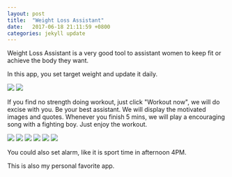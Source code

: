 ```yaml
---
layout: post
title:  "Weight Loss Assistant"
date:   2017-06-18 21:11:59 +0800
categories: jekyll update
---
```

Weight Loss Assistant is a very good tool to assistant women to keep fit or achieve the body they want.

In this app, you set target weight and update it daily.

![](https://raw.githubusercontent.com/sunnyjoe/sunny-app.github.io/master/assets/images/weight08.png)
![](https://raw.githubusercontent.com/sunnyjoe/sunny-app.github.io/master/assets/images/weight07.png)

If you find no strength doing workout, just click "Workout now", we will do excise with you. Be your best assistant. We will display the motivated images and quotes. Whenever you finish 5 mins, we will play a encouraging song with a fighting boy. Just enjoy the workout.

![](https://raw.githubusercontent.com/sunnyjoe/sunny-app.github.io/master/assets/images/weight01.png)
![](https://raw.githubusercontent.com/sunnyjoe/sunny-app.github.io/master/assets/images/weight02.png)
![](https://raw.githubusercontent.com/sunnyjoe/sunny-app.github.io/master/assets/images/weight03.png)
![](https://raw.githubusercontent.com/sunnyjoe/sunny-app.github.io/master/assets/images/weight04.png)
![](https://raw.githubusercontent.com/sunnyjoe/sunny-app.github.io/master/assets/images/weight05.png)
![](https://raw.githubusercontent.com/sunnyjoe/sunny-app.github.io/master/assets/images/weight06.png)

You could also set alarm, like it is sport time in afternoon 4PM.

This is also my personal favorite app.
